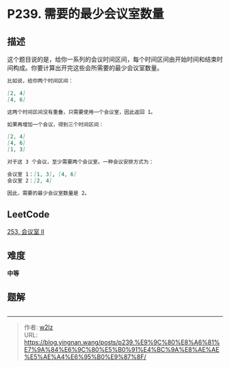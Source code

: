 # P239. 需要的最少会议室数量


<!--more-->

## 描述

这个题目说的是，给你一系列的会议时间区间，每个时间区间由开始时间和结束时间构成。你要计算出开完这些会所需要的最少会议室数量。

```markdown
比如说，给你两个时间区间：

[2, 4]
[4, 6]

这两个时间区间没有重叠，只需要使用一个会议室，因此返回 1。

如果再增加一个会议，得到三个时间区间：

[2, 4]
[4, 6]
[1, 3]

对于这 3 个会议，至少需要两个会议室。一种会议安排方式为：

会议室 1：[1, 3], [4, 6]
会议室 2：[2, 4]

因此，需要的最少会议室数量是 2。
```

## LeetCode

[253. 会议室 II](https://leetcode.cn/problems/meeting-rooms-ii/description/)

## 难度

**中等**

## 题解

```java

```


---

> 作者: [w2lz](https://github.com/w2lz)  
> URL: https://blog.yingnan.wang/posts/p239.%E9%9C%80%E8%A6%81%E7%9A%84%E6%9C%80%E5%B0%91%E4%BC%9A%E8%AE%AE%E5%AE%A4%E6%95%B0%E9%87%8F/  

